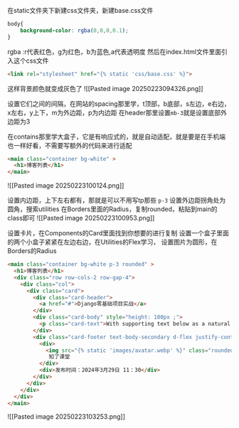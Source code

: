 在static文件夹下新建css文件夹，新建base.css文件
```css
body{
    background-color: rgba(0,0,0,0.1);
}
```
rgba :r代表红色，g为红色，b为蓝色,a代表透明度
然后在index.html文件里面引入这个css文件
```html
<link rel="stylesheet" href="{% static 'css/base.css' %}">
```
这样背景颜色就变成灰色了
![[Pasted image 20250223094326.png]]

设置它们之间的间隔，在网站的spacing那里学，t顶部，b底部，s左边，e右边，x左右，y上下，m为外边距，p为内边距
在header那里设置`mb-3`就是设置底部外边距为3

在contains那里学大盒子，它是有响应式的，就是自动适配，就是要是在手机端也一样好看，不需要写额外的代码来进行适配
```html
<main class="container bg-white" >
  <h1>博客列表</h1>
</main>
```
![[Pasted image 20250223100124.png]]

设置内边距，上下左右都有，那就是可以不用写tp那些 `p-3`
设置外边距拐角处为圆角，搜索utilities 在Borders里面的Radius，复制rounded，粘贴到main的class即可
![[Pasted image 20250223100953.png]]

设置卡片，在Components的Card里面找到你想要的进行复制
设置一个盒子里面的两个小盒子紧紧在左边右边，在Utilities的Flex学习，
设置图片为圆形，在Borders的Radius
```html
<main class="container bg-white p-3 rounded" >
  <h1>博客列表</h1>
  <div class="row row-cols-2 row-gap-4">
    <div class="col">
      <div class="card">
        <div class="card-header">
          <a href="#">Django零基础项目实战</a>
        </div>
        <div class="card-body" style="height: 100px ;">
          <p class="card-text">With supporting text below as a natural lead-in to additional content.</p>
        </div>
        <div class="card-footer text-body-secondary d-flex justify-content-between">
          <div>
            <img src="{% static 'images/avatar.webp' %}" class="rounded-circle" width="30" height="30" alt="">
             知了课堂
          </div>
          <div>发布时间：2024年3月29日 11：30</div>
        </div>
      </div>
    </div>
  </div>
</main>
```
![[Pasted image 20250223103253.png]]
